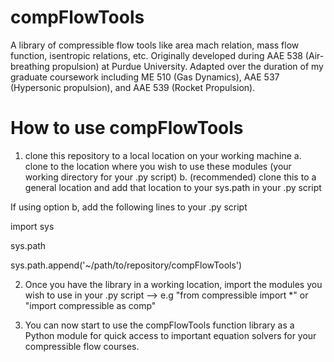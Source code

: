 # compFlowTools
A library of compressible flow tools like area mach relation, mass flow function, isentropic relations, etc.
Originally developed during AAE 538 (Air-breathing propulsion) at Purdue University. Adapted over the duration of my graduate coursework including
ME 510 (Gas Dynamics), AAE 537 (Hypersonic propulsion), and AAE 539 (Rocket Propulsion).

# How to use compFlowTools
1. clone this repository to a local location on your working machine
  a. clone to the location where you wish to use these modules (your working directory for your .py script)
  b. (recommended) clone this to a general location and add that location to your sys.path in your .py script
 
If using option b, add the following lines to your .py script

import sys

sys.path

sys.path.append('~/path/to/repository/compFlowTools')

2. Once you have the library in a working location, import the modules you wish to use in your .py script
--> e.g "from compressible import *" or "import compressible as comp"

3. You can now start to use the compFlowTools function library as a Python module for quick access to important equation solvers for your compressible flow courses.
